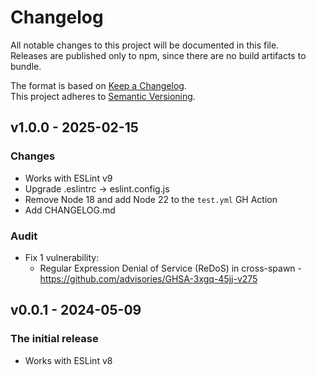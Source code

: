# Changelog
All notable changes to this project will be documented in this file.  
Releases are published only to npm, since there are no build artifacts to bundle.

The format is based on [Keep a Changelog](https://keepachangelog.com/en/1.0.0/).  
This project adheres to [Semantic Versioning](https://semver.org/spec/v2.0.0.html).  

## v1.0.0 - 2025-02-15
### Changes
- Works with ESLint v9
- Upgrade .eslintrc -> eslint.config.js
- Remove Node 18 and add Node 22 to the `test.yml` GH Action
- Add CHANGELOG.md

### Audit
- Fix 1 vulnerability:
  - Regular Expression Denial of Service (ReDoS) in cross-spawn - https://github.com/advisories/GHSA-3xgq-45jj-v275

## v0.0.1 - 2024-05-09
### The initial release
- Works with ESLint v8
